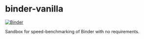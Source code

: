 # binder-vanilla
[![Binder](https://mybinder.org/badge_logo.svg)](https://mybinder.org/v2/gh/git@github.com:kmch/binder-vanilla.git/HEAD)

Sandbox for speed-benchmarking of Binder with no requirements.
